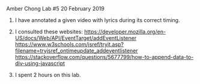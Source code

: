 Amber Chong
Lab #5
20 February 2019

1. I have annotated a given video with lyrics during its correct timing.

2. I consulted these websites: 
https://developer.mozilla.org/en-US/docs/Web/API/EventTarget/addEventListener
https://www.w3schools.com/jsref/tryit.asp?filename=tryjsref_ontimeupdate_addeventlistener
https://stackoverflow.com/questions/5677799/how-to-append-data-to-div-using-javascript

3. I spent 2 hours on this lab.
